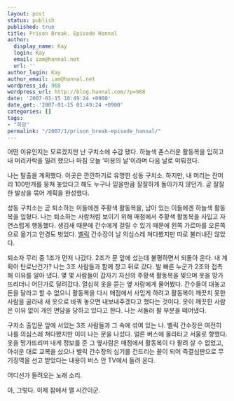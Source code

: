 ```yaml
---
layout: post
status: publish
published: true
title: Prison Break. Episode Hannal
author:
  display_name: Kay
  login: Kay
  email: iam@hannal.net
  url: ''
author_login: Kay
author_email: iam@hannal.net
wordpress_id: 968
wordpress_url: http://blog.hannal.com/?p=968
date: '2007-01-15 10:49:24 +0900'
date_gmt: '2007-01-15 01:49:24 +0900'
categories: []
tags:
- "희망"
permalink: "/2007/1/prison_break-episode_hannal/"
---
```

<p>어떤 이유인지는 모르겠지만 난 구치소에 수감 됐다. 하늘색 촌스러운 활동복을 입히고 내 머리카락을 밀려 했으나 마침 오늘 '미용의 날'이라며 다음 날로 미뤄졌다.</p>
<p>나는 탈출을 계획했다. 이곳은 깐깐하기로 유명한 성동 구치소. 하지만, 내 머리는 잔머리 100만개를 뭉쳐 놓았다고 해도 누구나 믿을만큼 잘잘하게 돌아가지 않던가. 곧 잘잘한 발상을 묶어 계획을 완성했다.</p>
<p>성동 구치소는 곧 퇴소하는 이들에겐 주황색 활동복을, 남아 있는 이들에겐 하늘색 활동복을 입혔다. 나는 퇴소하는 사람처럼 보이기 위해 매점에서 주황색 활동복을 사입고 자연스럽게 행동했다. 생김새 때문에 간수에게 걸릴 수 있기 때문에 왼쪽 가르마를 오른쪽으로 옮기고 안경도 벗었다. <a href="http://www.fox.com/prisonbreak/bios/bio_bellick.htm">벨릭</a> 간수장이 날 의심스레 쳐다봤지만 따로 불러내진 않았다.</p>
<p>퇴소자 무리 중 1조가 먼저 나갔다. 2조가 문 앞에 섰는데 불평하면서 되돌아 온다. 내 계획이 탄로난건가? 나는 3조 사람들과 함께 창고 뒤로 갔다. 발 빠른 누군가 2조와 접촉해 이유를 알아 냈다. 몇 몇 사람들이 갑자기 자신의 주황색 활동복을 찢으며 옷을 망가뜨리더니 어딘가로 달려갔다. 열심히 옷을 뜯는 옆 사람에게 물어봤다. 간수들이 대놓고 돈을 달라고 할 수 없으니 활동복을 다시 매점에서 사입게 하려고 활동복이 깨끗치 못한 사람을 골라내 새 옷으로 바꿔 놓으면 내보내주겠다고 했다는 것이다. 옷이 깨끗한 사람은 이유 없이 개인 면담을 당하고 있다고 한다. 나는 서둘러 팔 부분을 떼어냈다.</p>
<p>구치소 출입문 앞에 서있는 3조 사람들과 그 속에 섞여 있는 나. 벨릭 간수장은 여전히 나를 의심스레 쳐다봤지만 이미 나는 문을 나섰다. 얼른 버스에 올라타고 서울로 향했다. 옷을 망가뜨리며 내게 정보를 준 그 옆사람은 매점에서 활동복이 다 팔려 살 수 없었고, 아쉬운 대로 교복을 샀으나 벨릭 간수장의 심기를 건드리는 꼴이 되어 즉결심판으로 무기징역을 선고 받았다는 내용이 버스 안 TV에서 들려 온다.</p>
<p>어디선가 들려오는 노래 소리.</p>
<p>아, 그렇다. 이제 잠에서 깰 시간이군.</p>
